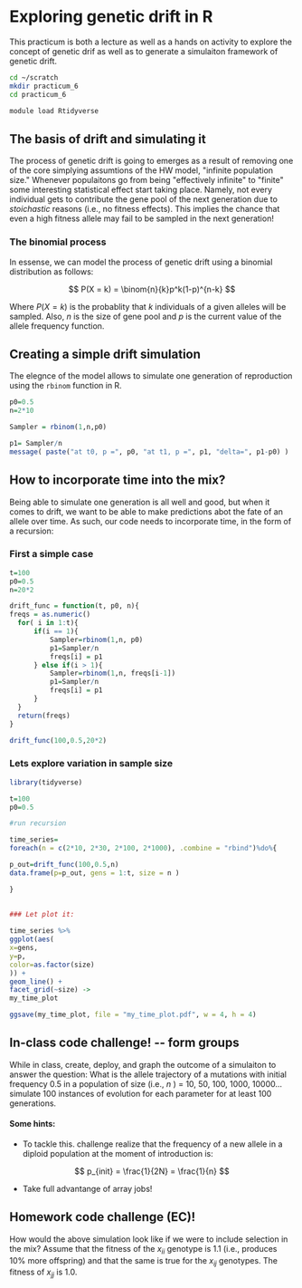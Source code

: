 # Exploring genetic drift in R

This practicum is both a lecture as well as a hands on activity to explore the concept of genetic drif as well as to generate a simulaiton framework of genetic drift.

```bash
cd ~/scratch
mkdir practicum_6
cd practicum_6

module load Rtidyverse
```

## The basis of drift and simulating it

The process of genetic drift is going to emerges as a result of removing one of the core simplying assumtions of the HW model, "infinite population size." Whenever populaitons go from being "effectively infinite" to "finite" some interesting statistical effect start taking place. Namely, not every individual gets to contribute the gene pool of the next generation due to *stoichastic* reasons (i.e., no fitness effects). This implies the chance that even a high fitness allele may fail to be sampled in the next generation!

### The binomial process

In essense, we can model the process of genetic drift using a binomial distribution as follows: 


$$
P(X = k) = \binom{n}{k}p^k(1-p)^{n-k}
$$

Where $P(X = k)$ is the probablity that $k$ individuals of a given alleles will be sampled. Also, $n$ is the size of gene pool and $p$ is the current value of the allele frequency function. 

## Creating a simple drift simulation

The elegnce of the model allows to simulate one generation of reproduction using the `rbinom` function in R.

```r
p0=0.5
n=2*10

Sampler = rbinom(1,n,p0)

p1= Sampler/n
message( paste("at t0, p =", p0, "at t1, p =", p1, "delta=", p1-p0) )
```

## How to incorporate time into the mix?

Being able to simulate one generation is all well and good, but when it comes to drift, we want to be able to make predictions abot the fate of an allele over time. As such, our code needs to incorporate time, in the form of a recursion:

### First a simple case

```r
t=100
p0=0.5
n=20*2

drift_func = function(t, p0, n){
freqs = as.numeric()
  for( i in 1:t){
	  if(i == 1){
		  Sampler=rbinom(1,n, p0)
		  p1=Sampler/n
		  freqs[i] = p1
	  } else if(i > 1){
	  	  Sampler=rbinom(1,n, freqs[i-1])
		  p1=Sampler/n
		  freqs[i] = p1
	  }
  }
  return(freqs)
}

drift_func(100,0.5,20*2)
```

### Lets explore variation in sample size

```R
library(tidyverse)

t=100
p0=0.5

#run recursion

time_series=
foreach(n = c(2*10, 2*30, 2*100, 2*1000), .combine = "rbind")%do%{

p_out=drift_func(100,0.5,n)
data.frame(p=p_out, gens = 1:t, size = n )

}
 

### Let plot it: 
 
time_series %>% 
ggplot(aes(
x=gens,
y=p,
color=as.factor(size)
)) +
geom_line() +
facet_grid(~size) ->
my_time_plot

ggsave(my_time_plot, file = "my_time_plot.pdf", w = 4, h = 4)

```

## In-class code challenge! -- form groups

While in class, create, deploy, and graph the outcome of a simulaiton to answer the question: What is the allele trajectory of a mutations with initial frequency 0.5 in a population of size (i.e., $n$ ) = 10, 50, 100, 1000, 10000... simulate 100 instances of evolution for each parameter for at least 100 generations.

#### Some hints:

* To tackle this. challenge realize that the frequency of a new allele in a diploid population at the moment of introduction is:

$$
p_{init} = \frac{1}{2N} = \frac{1}{n}
$$ 
*  Take full advantange of array jobs!

## Homework code challenge (EC)! 

How would the above simulation look like if we were to include selection in the mix? Assume that the fitness of the $x_{ii}$ genotype is 1.1 (i.e., produces 10% more offspring) and that the same is true for the $x_{ij}$ genotypes. The fitness of $x_{jj}$ is 1.0. 

